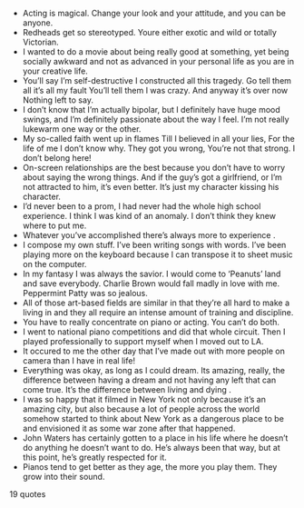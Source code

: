  - Acting is magical. Change your look and your attitude, and you can be anyone.
 - Redheads get so stereotyped. Youre either exotic and wild or totally Victorian.
 - I wanted to do a movie about being really good at something, yet being socially awkward and not as advanced in your personal life as you are in your creative life.
 - You’ll say I’m self-destructive I constructed all this tragedy. Go tell them all it’s all my fault You’ll tell them I was crazy. And anyway it’s over now Nothing left to say.
 - I don’t know that I’m actually bipolar, but I definitely have huge mood swings, and I’m definitely passionate about the way I feel. I’m not really lukewarm one way or the other.
 - My so-called faith went up in flames Till I believed in all your lies, For the life of me I don’t know why. They got you wrong, You’re not that strong. I don’t belong here!
 - On-screen relationships are the best because you don’t have to worry about saying the wrong things. And if the guy’s got a girlfriend, or I’m not attracted to him, it’s even better. It’s just my character kissing his character.
 - I’d never been to a prom, I had never had the whole high school experience. I think I was kind of an anomaly. I don’t think they knew where to put me.
 - Whatever you’ve accomplished there’s always more to experience .
 - I compose my own stuff. I’ve been writing songs with words. I’ve been playing more on the keyboard because I can transpose it to sheet music on the computer.
 - In my fantasy I was always the savior. I would come to ‘Peanuts’ land and save everybody. Charlie Brown would fall madly in love with me. Peppermint Patty was so jealous.
 - All of those art-based fields are similar in that they’re all hard to make a living in and they all require an intense amount of training and discipline.
 - You have to really concentrate on piano or acting. You can’t do both.
 - I went to national piano competitions and did that whole circuit. Then I played professionally to support myself when I moved out to LA.
 - It occured to me the other day that I’ve made out with more people on camera than I have in real life!
 - Everything was okay, as long as I could dream. Its amazing, really, the difference between having a dream and not having any left that can come true. It’s the difference between living and dying .
 - I was so happy that it filmed in New York not only because it’s an amazing city, but also because a lot of people across the world somehow started to think about New York as a dangerous place to be and envisioned it as some war zone after that happened.
 - John Waters has certainly gotten to a place in his life where he doesn’t do anything he doesn’t want to do. He’s always been that way, but at this point, he’s greatly respected for it.
 - Pianos tend to get better as they age, the more you play them. They grow into their sound.

19 quotes